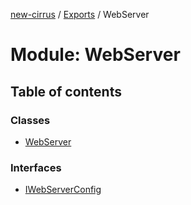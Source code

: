 [new-cirrus](../README.md) / [Exports](../modules.md) / WebServer

# Module: WebServer

## Table of contents

### Classes

- [WebServer](../classes/WebServer.WebServer.md)

### Interfaces

- [IWebServerConfig](../interfaces/WebServer.IWebServerConfig.md)
